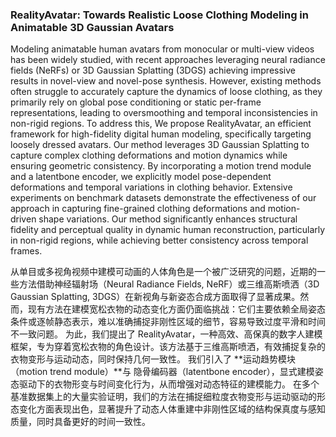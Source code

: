### RealityAvatar: Towards Realistic Loose Clothing Modeling in Animatable 3D Gaussian Avatars

Modeling animatable human avatars from monocular or multi-view videos has been widely studied, with recent approaches leveraging neural radiance fields (NeRFs) or 3D Gaussian Splatting (3DGS) achieving impressive results in novel-view and novel-pose synthesis. However, existing methods often struggle to accurately capture the dynamics of loose clothing, as they primarily rely on global pose conditioning or static per-frame representations, leading to oversmoothing and temporal inconsistencies in non-rigid regions. To address this, We propose RealityAvatar, an efficient framework for high-fidelity digital human modeling, specifically targeting loosely dressed avatars. Our method leverages 3D Gaussian Splatting to capture complex clothing deformations and motion dynamics while ensuring geometric consistency. By incorporating a motion trend module and a latentbone encoder, we explicitly model pose-dependent deformations and temporal variations in clothing behavior. Extensive experiments on benchmark datasets demonstrate the effectiveness of our approach in capturing fine-grained clothing deformations and motion-driven shape variations. Our method significantly enhances structural fidelity and perceptual quality in dynamic human reconstruction, particularly in non-rigid regions, while achieving better consistency across temporal frames.

从单目或多视角视频中建模可动画的人体角色是一个被广泛研究的问题，近期的一些方法借助神经辐射场（Neural Radiance Fields, NeRF）或三维高斯喷洒（3D Gaussian Splatting, 3DGS）在新视角与新姿态合成方面取得了显著成果。然而，现有方法在建模宽松衣物的动态变化方面仍面临挑战：它们主要依赖全局姿态条件或逐帧静态表示，难以准确捕捉非刚性区域的细节，容易导致过度平滑和时间不一致问题。
为此，我们提出了 RealityAvatar，一种高效、高保真的数字人建模框架，专为穿着宽松衣物的角色设计。该方法基于三维高斯喷洒，有效捕捉复杂的衣物变形与运动动态，同时保持几何一致性。
我们引入了 **运动趋势模块（motion trend module）**与 隐骨编码器（latentbone encoder），显式建模姿态驱动下的衣物形变与时间变化行为，从而增强对动态特征的建模能力。
在多个基准数据集上的大量实验证明，我们的方法在捕捉细粒度衣物变形与运动驱动的形态变化方面表现出色，显著提升了动态人体重建中非刚性区域的结构保真度与感知质量，同时具备更好的时间一致性。
